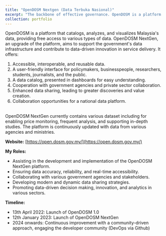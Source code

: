 ```yaml
---
title: "OpenDOSM Nextgen (Data Terbuka Nasional)"
excerpt: "The backbone of effective governance. OpenDOSM is a platform that catalogs, analyzes, and visualizes Malaysia's data, providing free access to various types of data. OpenDOSM NextGen, an upgrade of the platform, aims to support the government's data infrastructure and contribute to data-driven innovation in service delivery.<br/><img src='https://i.ibb.co/bK1GCvP/image.png'>"
collection: portfolio
---
```


OpenDOSM is a platform that catalogs, analyzes, and visualizes Malaysia's data, providing free access to various types of data. OpenDOSM NextGen, an upgrade of the platform, aims to support the government's data infrastructure and contribute to data-driven innovation in service delivery. It offers:
<br>
1. Accessible, interoperable, and reusable data.
2. A user-friendly interface for policymakers, businesspeople, researchers, students, journalists, and the public.
3. A data catalog, presented in dashboards for easy understanding.
4. Cooperation with government agencies and private sector collaboration.
5. Enhanced data sharing, leading to greater discoveries and value creation.
6. Collaboration opportunities for a national data platform.
<br>
OpenDOSM NextGen currently contains various dataset including for enabling price monitoring, frequent analysis, and supporting in-depth studies. The platform is continuously updated with data from various agencies and ministries.

**Website:** [https://open.dosm.gov.my/](https://open.dosm.gov.my/) <br/>

**My Roles:** <br>
- Assisting in the development and implementation of the OpenDOSM NextGen platform.
- Ensuring data accuracy, reliability, and real-time accessibility.
- Collaborating with various government agencies and stakeholders.
- Developing modern and dynamic data sharing strategies.
- Promoting data-driven decision making, innovation, and analytics in various sectors.

**Timeline:**
- 13th April 2022: Launch of OpenDOSM 1.0
- 12th January 2023: Launch of OpenDOSM NextGen
- 2024 onwards: Continuous improvement with a community-driven approach, engaging the developer community (DevOps via Github)

